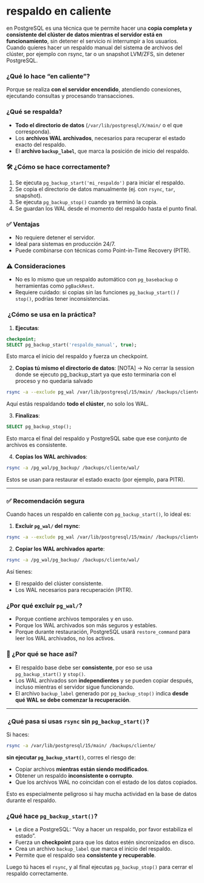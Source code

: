 # **respaldo en caliente** 
en PostgreSQL es una técnica que te permite hacer una **copia completa y consistente del clúster de datos mientras el servidor está en funcionamiento**, sin detener el servicio ni interrumpir a los usuarios.
Cuando quieres hacer un respaldo manual del sistema de archivos del clúster, por ejemplo con rsync, tar o un snapshot LVM/ZFS, sin detener PostgreSQL.
 
###  ¿Qué lo hace “en caliente”?

Porque se realiza **con el servidor encendido**, atendiendo conexiones, ejecutando consultas y procesando transacciones.
 
###  ¿Qué se respalda?

- **Todo el directorio de datos** (`/var/lib/postgresql/X/main/` o el que corresponda).
- Los **archivos WAL archivados**, necesarios para recuperar el estado exacto del respaldo.
- El **archivo `backup_label`**, que marca la posición de inicio del respaldo.
 

### 🛠 ¿Cómo se hace correctamente?

1. Se ejecuta `pg_backup_start('mi_respaldo')` para iniciar el respaldo.
2. Se copia el directorio de datos manualmente (ej. con `rsync`, `tar`, snapshot).
3. Se ejecuta `pg_backup_stop()` cuando ya terminó la copia.
4. Se guardan los WAL desde el momento del respaldo hasta el punto final.
 

### ✅ Ventajas

- No requiere detener el servidor.
- Ideal para sistemas en producción 24/7.
- Puede combinarse con técnicas como Point-in-Time Recovery (PITR).
 
### ⚠️ Consideraciones

- No es lo mismo que un respaldo automático con `pg_basebackup` o herramientas como `pgBackRest`.
- Requiere cuidado: si copias sin las funciones `pg_backup_start()` / `stop()`, podrías tener inconsistencias.


### ️ ¿Cómo se usa en la práctica?

1. **Ejecutas**:

```sql
checkpoint;
SELECT pg_backup_start('respaldo_manual', true);
```

 Esto marca el inicio del respaldo y fuerza un checkpoint.

2. **Copias tú mismo el directorio de datos**:
[NOTA] -> No cerrar la session donde se ejecuto pg_backup_start ya que esto terminaria con el proceso y no quedaria salvado
```bash
rsync -a --exclude pg_wal /var/lib/postgresql/15/main/ /backups/cliente/
```

 Aquí estás respaldando **todo el clúster**, no solo los WAL.

3. **Finalizas**:

```sql
SELECT pg_backup_stop();
```

Esto marca el final del respaldo y PostgreSQL sabe que ese conjunto de archivos es consistente.

4. **Copias los WAL archivados**:

```bash
rsync -a /pg_wal/pg_backup/ /backups/cliente/wal/
```

 Estos se usan para restaurar el estado exacto (por ejemplo, para PITR).





--- 
### ✅ Recomendación segura

Cuando haces un respaldo en caliente con `pg_backup_start()`, lo ideal es:

1. **Excluir `pg_wal/` del rsync**:

```bash
rsync -a --exclude pg_wal /var/lib/postgresql/15/main/ /backups/cliente/
```

2. **Copiar los WAL archivados aparte**:

```bash
rsync -a /pg_wal/pg_backup/ /backups/cliente/wal/
```

Así tienes:
- El respaldo del clúster consistente.
- Los WAL necesarios para recuperación (PITR).

###  ¿Por qué excluir `pg_wal/`?

- Porque contiene archivos temporales y en uso.
- Porque los WAL archivados son más seguros y estables.
- Porque durante restauración, PostgreSQL usará `restore_command` para leer los WAL archivados, no los activos.

### 🧾 ¿Por qué se hace así?

- El respaldo base debe ser **consistente**, por eso se usa `pg_backup_start()` y `stop()`.
- Los WAL archivados son **independientes** y se pueden copiar después, incluso mientras el servidor sigue funcionando.
- El archivo `backup_label` generado por `pg_backup_stop()` indica **desde qué WAL se debe comenzar la recuperación**.

--- 

### ️ ¿Qué pasa si usas `rsync` sin `pg_backup_start()`?

Si haces:

```bash
rsync -a /var/lib/postgresql/15/main/ /backups/cliente/
```

**sin ejecutar `pg_backup_start()`**, corres el riesgo de:

- Copiar archivos **mientras están siendo modificados**.
- Obtener un respaldo **inconsistente o corrupto**.
- Que los archivos WAL no coincidan con el estado de los datos copiados.

Esto es especialmente peligroso si hay mucha actividad en la base de datos durante el respaldo.

###  ¿Qué hace `pg_backup_start()`?

- Le dice a PostgreSQL: “Voy a hacer un respaldo, por favor estabiliza el estado”.
- Fuerza un **checkpoint** para que los datos estén sincronizados en disco.
- Crea un archivo `backup_label` que marca el inicio del respaldo.
- Permite que el respaldo sea **consistente y recuperable**.

Luego tú haces el `rsync`, y al final ejecutas `pg_backup_stop()` para cerrar el respaldo correctamente.
